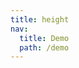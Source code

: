 ```yaml
---
title: height
nav:
  title: Demo
  path: /demo
---
```


<code src="../../examples/height.tsx"></code>
